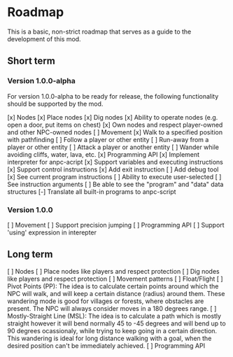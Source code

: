 # Roadmap

This is a basic, non-strict roadmap that serves as a guide to the development
of this mod.

## Short term
### Version 1.0.0-alpha
For version 1.0.0-alpha to be ready for release, the following functionality
should be supported by the mod.

[x] Nodes
    [x] Place nodes
    [x] Dig nodes
    [x] Ability to operate nodes (e.g. open a door, put items on chest)
    [x] Own nodes and respect player-owned and other NPC-owned nodes
[ ] Movement
	[x] Walk to a specified position with pathfinding
	[ ] Follow a player or other entity
	[ ] Run-away from a player or other entity
	[ ] Attack a player or another entity
	[ ] Wander while avoiding cliffs, water, lava, etc.
[x] Programming API
	[x] Implement interpreter for anpc-acript
		[x] Support variables and executing instructions
		[x] Support control instructions
	[x] Add exit instruction
	[ ] Add debug tool
	    [x] See current program instructions
	    [ ] Ability to execute user-selected
	    [ ] See instruction arguments
	    [ ] Be able to see the "program" and "data" data structures
[-] Translate all built-in programs to anpc-script

### Version 1.0.0
[ ] Movement
	[ ] Support precision jumping
[ ] Programming API
	[ ] Support 'using' expression in interepter
## Long term
[ ] Nodes
	[ ] Place nodes like players and respect protection
	[ ] Dig nodes like players and respect protection
[ ] Movement patterns
	[ ] Float/Flight
	[ ] Pivot Points (PP): The idea is to calculate certain points around which the NPC will walk, and will keep a certain distance (radius) around them. These wandering mode is good for villages or forests, where obstacles are present. The NPC will always consider moves in a 180 degrees range.
    [ ] Mostly-Straight Line (MSL): The idea is to calculate a path which is mostly straight however it will bend normally 45 to -45 degrees and will bend up to 90 degrees ocassionaly, while trying to keep going in a certain direction. This wandering is ideal for long distance walking with a goal, when the desired position can't be immediately achieved.
[ ] Programming API
